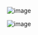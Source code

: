 ![image](https://user-images.githubusercontent.com/36189996/122119198-31d5ac80-ce29-11eb-9d25-9e166b98ff12.png)

![image](https://user-images.githubusercontent.com/36189996/122119231-3b5f1480-ce29-11eb-85c0-ce185d578d68.png)
